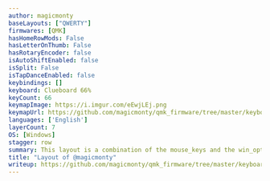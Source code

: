 ```yaml
---
author: magicmonty
baseLayouts: ["QWERTY"]
firmwares: [QMK]
hasHomeRowMods: False
hasLetterOnThumb: False
hasRotaryEncoder: false
isAutoShiftEnabled: false
isSplit: False
isTapDanceEnabled: false
keybindings: []
keyboard: Clueboard 66%
keyCount: 66
keymapImage: https://i.imgur.com/eEwjLEj.png
keymapUrl: https://github.com/magicmonty/qmk_firmware/tree/master/keyboards/clueboard/66/keymaps/magicmonty
languages: ['English']
layerCount: 7
OS: [Windows]
stagger: row
summary: This layout is a combination of the mouse_keys and the win_optimized layouts. This layout is optimized for an ISO layout. The CapsLock is disabled and works as ESC when tapped and FN when held. The TAB key works as TAB when tapped, and HYPER (CTRL + ALT + SHIFT + CMD) when held. Notably, it also contains a MIDI layer.
title: "Layout of @magicmonty"
writeup: https://github.com/magicmonty/qmk_firmware/tree/master/keyboards/clueboard/66/keymaps/magicmonty/readme.md
---
```

